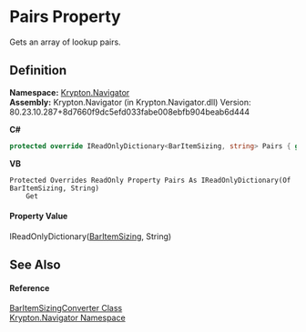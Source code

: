 # Pairs Property


Gets an array of lookup pairs.



## Definition
**Namespace:** <a href="a21ac074-d119-3dc6-bd1c-d3a12c0128bc.md">Krypton.Navigator</a>  
**Assembly:** Krypton.Navigator (in Krypton.Navigator.dll) Version: 80.23.10.287+8d7660f9dc5efd033fabe008ebfb904beab6d444

**C#**
``` C#
protected override IReadOnlyDictionary<BarItemSizing, string> Pairs { get; }
```
**VB**
``` VB
Protected Overrides ReadOnly Property Pairs As IReadOnlyDictionary(Of BarItemSizing, String)
	Get
```



#### Property Value
IReadOnlyDictionary(<a href="1e1d163c-f67d-fc71-5636-191f994b2037.md">BarItemSizing</a>, String)

## See Also


#### Reference
<a href="598f70ee-df26-6b43-0e5a-f7775c834b89.md">BarItemSizingConverter Class</a>  
<a href="a21ac074-d119-3dc6-bd1c-d3a12c0128bc.md">Krypton.Navigator Namespace</a>  
